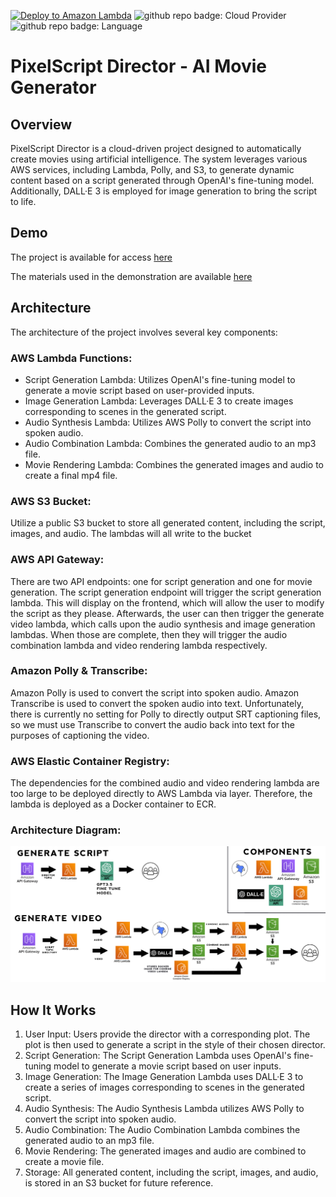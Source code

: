 [![Deploy to Amazon Lambda](https://github.com/daminals/PixelScript-Director/actions/workflows/aws.yml/badge.svg)](https://github.com/daminals/PixelScript-Director/actions/workflows/aws.yml) ![github repo badge: Cloud Provider](https://img.shields.io/badge/Cloud%20Provider-AWS-181717?color=orange) ![github repo badge: Language](https://img.shields.io/badge/Language-Python-181717?color=blue)
# PixelScript Director - AI Movie Generator

## Overview

PixelScript Director is a cloud-driven project designed to automatically create movies using artificial intelligence. The system leverages various AWS services, including Lambda, Polly, and S3, to generate dynamic content based on a script generated through OpenAI's fine-tuning model. Additionally, DALL·E 3 is employed for image generation to bring the script to life.

## Demo

The project is available for access [here](https://pixelscript-director.pages.dev/)

The materials used in the demonstration are available [here](https://drive.google.com/drive/folders/1QrklSuCbuILiERnr61DIrsoIyLKlNsua?usp=share_link)

## Architecture

The architecture of the project involves several key components:

### AWS Lambda Functions:
- Script Generation Lambda: Utilizes OpenAI's fine-tuning model to generate a movie script based on user-provided inputs.
- Image Generation Lambda: Leverages DALL·E 3 to create images corresponding to scenes in the generated script.
- Audio Synthesis Lambda: Utilizes AWS Polly to convert the script into spoken audio.
- Audio Combination Lambda: Combines the generated audio to an mp3 file.
- Movie Rendering Lambda: Combines the generated images and audio to create a final mp4 file.

### AWS S3 Bucket:
Utilize a public S3 bucket to store all generated content, including the script, images, and audio. The lambdas will all write to the bucket

### AWS API Gateway:
There are two API endpoints: one for script generation and one for movie generation. The script generation endpoint will trigger the script generation lambda. This will display on the frontend, which will allow the user to modify the script as they please. Afterwards, the user can then trigger the generate video lambda, which calls upon the audio synthesis and image generation lambdas. When those are complete, then they will trigger the audio combination lambda and video rendering lambda respectively.

### Amazon Polly & Transcribe:
Amazon Polly is used to convert the script into spoken audio. Amazon Transcribe is used to convert the spoken audio into text. Unfortunately, there is currently no setting for Polly to directly output SRT captioning files, so we must use Transcribe to convert the audio back into text for the purposes of captioning the video.

### AWS Elastic Container Registry:
The dependencies for the combined audio and video rendering lambda are too large to be deployed directly to AWS Lambda via layer. Therefore, the lambda is deployed as a Docker container to ECR.

### Architecture Diagram:
![Architecture Diagram](https://github.com/daminals/PixelScript-Director/blob/master/frontend/architecture_diagram.png?raw=true)


## How It Works

1. User Input: Users provide the director with a corresponding plot. The plot is then used to generate a script in the style of their chosen director.
2. Script Generation:
The Script Generation Lambda uses OpenAI's fine-tuning model to generate a movie script based on user inputs.
3. Image Generation:
The Image Generation Lambda uses DALL·E 3 to create a series of images corresponding to scenes in the generated script.
4. Audio Synthesis:
The Audio Synthesis Lambda utilizes AWS Polly to convert the script into spoken audio.
5.  Audio Combination:
The Audio Combination Lambda combines the generated audio to an mp3 file.
6. Movie Rendering:
The generated images and audio are combined to create a movie file.
7. Storage:
All generated content, including the script, images, and audio, is stored in an S3 bucket for future reference.